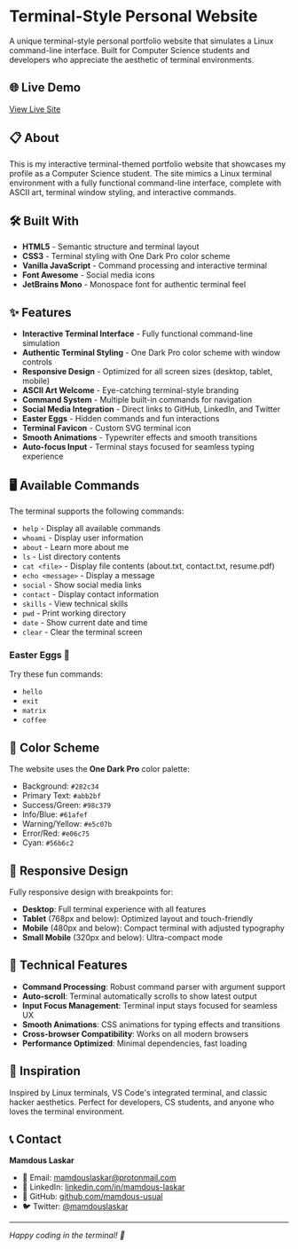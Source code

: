 # Terminal-Style Personal Website

A unique terminal-style personal portfolio website that simulates a Linux command-line interface. Built for Computer Science students and developers who appreciate the aesthetic of terminal environments.

## 🌐 Live Demo

[View Live Site](https://mamdous.me)

## 📋 About

This is my interactive terminal-themed portfolio website that showcases my profile as a Computer Science student. The site mimics a Linux terminal environment with a fully functional command-line interface, complete with ASCII art, terminal window styling, and interactive commands.

## 🛠️ Built With

- **HTML5** - Semantic structure and terminal layout
- **CSS3** - Terminal styling with One Dark Pro color scheme
- **Vanilla JavaScript** - Command processing and interactive terminal
- **Font Awesome** - Social media icons
- **JetBrains Mono** - Monospace font for authentic terminal feel

## ✨ Features

- **Interactive Terminal Interface** - Fully functional command-line simulation
- **Authentic Terminal Styling** - One Dark Pro color scheme with window controls
- **Responsive Design** - Optimized for all screen sizes (desktop, tablet, mobile)
- **ASCII Art Welcome** - Eye-catching terminal-style branding
- **Command System** - Multiple built-in commands for navigation
- **Social Media Integration** - Direct links to GitHub, LinkedIn, and Twitter
- **Easter Eggs** - Hidden commands and fun interactions
- **Terminal Favicon** - Custom SVG terminal icon
- **Smooth Animations** - Typewriter effects and smooth transitions
- **Auto-focus Input** - Terminal stays focused for seamless typing experience

## 🖥️ Available Commands

The terminal supports the following commands:

- `help` - Display all available commands
- `whoami` - Display user information
- `about` - Learn more about me
- `ls` - List directory contents
- `cat <file>` - Display file contents (about.txt, contact.txt, resume.pdf)
- `echo <message>` - Display a message
- `social` - Show social media links
- `contact` - Display contact information
- `skills` - View technical skills
- `pwd` - Print working directory
- `date` - Show current date and time
- `clear` - Clear the terminal screen

### Easter Eggs 🥚

Try these fun commands:
- `hello`
- `exit`
- `matrix`
- `coffee`

## 🎨 Color Scheme

The website uses the **One Dark Pro** color palette:
- Background: `#282c34`
- Primary Text: `#abb2bf`
- Success/Green: `#98c379`
- Info/Blue: `#61afef`
- Warning/Yellow: `#e5c07b`
- Error/Red: `#e06c75`
- Cyan: `#56b6c2`

## 📱 Responsive Design

Fully responsive design with breakpoints for:
- **Desktop**: Full terminal experience with all features
- **Tablet** (768px and below): Optimized layout and touch-friendly
- **Mobile** (480px and below): Compact terminal with adjusted typography
- **Small Mobile** (320px and below): Ultra-compact mode

## 🎯 Technical Features

- **Command Processing**: Robust command parser with argument support
- **Auto-scroll**: Terminal automatically scrolls to show latest output
- **Input Focus Management**: Terminal input stays focused for seamless UX
- **Smooth Animations**: CSS animations for typing effects and transitions
- **Cross-browser Compatibility**: Works on all modern browsers
- **Performance Optimized**: Minimal dependencies, fast loading

## 🌟 Inspiration

Inspired by Linux terminals, VS Code's integrated terminal, and classic hacker aesthetics. Perfect for developers, CS students, and anyone who loves the terminal environment.

## 📞 Contact

**Mamdous Laskar**

- 📧 Email: [mamdouslaskar@protonmail.com](mailto:mamdouslaskar@protonmail.com)
- 💼 LinkedIn: [linkedin.com/in/mamdous-laskar](https://linkedin.com/in/mamdous-laskar)
- 🐙 GitHub: [github.com/mamdous-usual](https://github.com/mamdous-usual)
- 🐦 Twitter: [@mamdouslaskar](https://twitter.com/mamdouslaskar)

---

*Happy coding in the terminal! 🚀*
